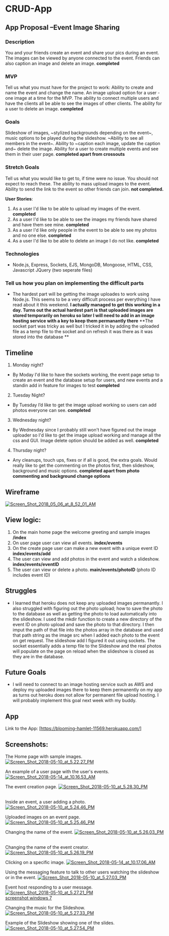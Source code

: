 
# CRUD-App

## App Proposal –Event Image Sharing

### Description
You and your friends create an event and share your pics during an event. The images can be viewed by anyone connected to the event. Friends can also caption an image and delete an image.
**completed**

### MVP
Tell us what you must have for the project to work:
Ability to create and name the event and change the name. An image upload option for a user - one image at a time for the MVP. The ability to connect multiple users and have the clients all be able to see the images of other clients. The ability for a user to delete an image. **completed**

### Goals
Slideshow of images, ~stylized backgrounds depending on the event~, music options to be played during the slideshow. ~Ability to see all members in the event~. Ability to ~caption each image, update the caption and~ delete the image. Ability for a user to create multiple events and see them in their user page. **completed apart from crossouts**

### Stretch Goals
Tell us what you would like to get to, if time were no issue. You should not expect to reach these.
The ability to mass upload images to the event. Ability to send the link to the event so other friends can join.
**not completed.**

**User Stories**:

1. As a user I'd like to be able to upload my images of the event. **completed**
2. As a user I'd like to be able to see the images my friends have shared and have them see mine. **completed**
3. As a user I'd like only people in the event to be able to see my photos and no one else. **completed**
4. As a user I'd like to be able to delete an image I do not like. **completed**

### Technologies
*   Node.js, Express, Sockets, EJS, MongoDB, Mongoose, HTML, CSS, Javascript JQuery (two seperate files)

### Tell us how you plan on implementing the difficult parts
* The hardest part will be getting the image uploades to work using Node.js. This seems to be a very difficult process per everything I have read about it this weekend. **I actually managed to get this working in a day. Turns out the actual hardest part is that uploaded images are stored temporarily on heroku so later I will need to add in an image hosting service with a key to keep them permanantly there**
**The socket part was tricky as well but I tricked it in by adding the uploaded file as a temp file to the socket and on refresh it was there as it was stored into the database **

## Timeline
1.   Monday night?
* By Moday I'd like to have the sockets working, the event page setup to create an event and the database setup for users, and new events and a standin add in feature for images to test **completed**

2.  Tuesday Night?
* By Tuesday I’d like to get the image upload working so users can add photos everyone can see. **completed**

3.  Wednesday night?
* By Wednesday since I probably still won't have figured out the image uploader so I'd like to get the image upload working and manage all the css and GUI. Image delete option should be added as well. **completed**

4.  Thursday night?
* Any cleanups, touch ups, fixes or if all is good, the extra goals. Would really like to get the commenting on the photos first, then slideshow, background and music options. **completed apart from photo commenting and background change options**


## Wireframe
<a href="https://ibb.co/m23zeS"><img src="https://preview.ibb.co/jNjSYn/Screen_Shot_2018_05_06_at_8_52_01_AM.png" alt="Screen_Shot_2018_05_06_at_8_52_01_AM" border="0"></a>

## View logic:
1. On the main home page the welcome greeting and sample images **/index**
2. On user page user can view all events. **index/events**
3.  On the create page user can make a new event with a unique event ID **index/events/add**
4. The user can view and add photos in the event and watch a slideshow. **index/events/eventID**
5. The user can view or delete a photo. **main/events/photoID** (photo ID includes event ID)


## Struggles
* I learned that heroku does not keep any uploaded images permanantly.  I also struggled with figuring out the photo upload; how to save the photo to the database as well as getting the photo to load automatically into the slideshow. I used the mkdir function to create a new directory of the event ID on photo upload and save the photo to that directory. I then imput the path of that file into the photos array in the database and used that path string as the image src when I added each photo to the event on get request. The slideshow add I figured it out using sockets. The socket essentially adds a temp file to the Slideshow and the real photos will populate on the page on reload when the slideshow is closed as they are in the database.

## Future Goals
*  I will need to connect to an image hosting service such as AWS and deploy my uploaded images there to keep them permanently on my app as turns out heroku does not allow for permanent file upload hosting.  I will probably implement this goal next week with my buddy.

## App
Link to the App: [https://blooming-hamlet-11569.herokuapp.com/]

## Screenshots:

The Home page with sample images.
<a href='https://postimg.cc/image/spus1xs9j/' target='_blank'><img src='https://s7.postimg.cc/49cm7griz/Screen_Shot_2018-05-10_at_5.22.27_PM.png' border='0' alt='Screen_Shot_2018-05-10_at_5.22.27_PM'/></a>


An example of a user page with the user's events.
<a href='https://postimg.cc/image/4o0i7yso7/' target='_blank'><img src='https://s7.postimg.cc/rph3dpsbv/Screen_Shot_2018-05-14_at_10.16.53_AM.png' border='0' alt='Screen_Shot_2018-05-14_at_10.16.53_AM'/></a>

The event creation page.
<a href='https://postimg.cc/image/5po4pkk53/' target='_blank'><img src='https://s7.postimg.cc/jw3vksv0b/Screen_Shot_2018-05-10_at_5.28.30_PM.png' border='0' alt='Screen_Shot_2018-05-10_at_5.28.30_PM'/></a><br /><a href='https://postimages.org/'></a><br />


Inside an event, a user adding a photo.
<a href='https://postimg.cc/image/c239zhuxz/' target='_blank'><img src='https://s7.postimg.cc/ogq1ztmgb/Screen_Shot_2018-05-10_at_5.24.46_PM.png' border='0' alt='Screen_Shot_2018-05-10_at_5.24.46_PM'/></a>


Uploaded images on an event page.
<a href='https://postimg.cc/image/hq9kqfwqf/' target='_blank'><img src='https://s7.postimg.cc/j5b5f5xtn/Screen_Shot_2018-05-10_at_5.25.46_PM.png' border='0' alt='Screen_Shot_2018-05-10_at_5.25.46_PM'/></a>


Changing the name of the event.
<a href='https://postimg.cc/image/5bmsq8n9j/' target='_blank'><img src='https://s7.postimg.cc/othg66k7f/Screen_Shot_2018-05-10_at_5.26.03_PM.png' border='0' alt='Screen_Shot_2018-05-10_at_5.26.03_PM'/></a><br /><a href='https://postimages.org/'></a><br />


Changing the name of the event creator.
<a href='https://postimg.cc/image/s0bzptrsn/' target='_blank'><img src='https://s7.postimg.cc/crm2c1y4b/Screen_Shot_2018-05-10_at_5.26.19_PM.png' border='0' alt='Screen_Shot_2018-05-10_at_5.26.19_PM'/></a>


Clicking on a specific image.
<a href='https://postimg.cc/image/3yhpvqhvr/' target='_blank'><img src='https://s7.postimg.cc/i4xgqysqz/Screen_Shot_2018-05-14_at_10.17.06_AM.png' border='0' alt='Screen_Shot_2018-05-14_at_10.17.06_AM'/></a>


Using the messaging feature to talk to other users watching the slideshow or in the event.
<a href='https://postimg.cc/image/ogq205etz/' target='_blank'><img src='https://s7.postimg.cc/xoiagulwb/Screen_Shot_2018-05-10_at_5.27.03_PM.png' border='0' alt='Screen_Shot_2018-05-10_at_5.27.03_PM'/></a>


Event host responding to a user message.
<a href='https://postimg.cc/image/mq70y52af/' target='_blank'><img src='https://s7.postimg.cc/7hh3kd8m3/Screen_Shot_2018-05-10_at_5.27.21_PM.png' border='0' alt='Screen_Shot_2018-05-10_at_5.27.21_PM'/></a><br /><a href='https://postimages.org/app'>screenshot windows 7</a><br />


Changing the music for the Slideshow.
<a href='https://postimages.org/' target='_blank'><img src='https://s7.postimg.cc/b131a766z/Screen_Shot_2018-05-10_at_5.27.33_PM.png' border='0' alt='Screen_Shot_2018-05-10_at_5.27.33_PM'/></a>


Example of the Slideshow showing one of the slides.
<a href='https://postimg.cc/image/3l3rog0hz/' target='_blank'><img src='https://s7.postimg.cc/z4tsyj6ob/Screen_Shot_2018-05-10_at_5.27.54_PM.png' border='0' alt='Screen_Shot_2018-05-10_at_5.27.54_PM'/></a>

